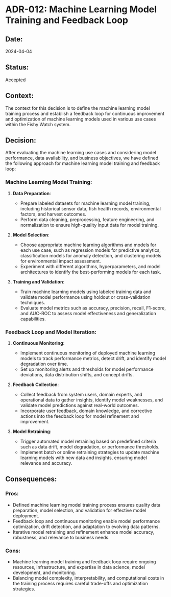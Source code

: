 # ADR-012: Machine Learning Model Training and Feedback Loop

## Date:
2024-04-04

## Status:
Accepted

## Context:
The context for this decision is to define the machine learning model training process and establish a feedback loop for continuous improvement and optimization of machine learning models used in various use cases within the Fishy Watch system.

## Decision:
After evaluating the machine learning use cases and considering model performance, data availability, and business objectives, we have defined the following approach for machine learning model training and feedback loop:

### Machine Learning Model Training:
1. **Data Preparation**:
   - Prepare labeled datasets for machine learning model training, including historical sensor data, fish health records, environmental factors, and harvest outcomes.
   - Perform data cleaning, preprocessing, feature engineering, and normalization to ensure high-quality input data for model training.

2. **Model Selection**:
   - Choose appropriate machine learning algorithms and models for each use case, such as regression models for predictive analytics, classification models for anomaly detection, and clustering models for environmental impact assessment.
   - Experiment with different algorithms, hyperparameters, and model architectures to identify the best-performing models for each task.

3. **Training and Validation**:
   - Train machine learning models using labeled training data and validate model performance using holdout or cross-validation techniques.
   - Evaluate model metrics such as accuracy, precision, recall, F1-score, and AUC-ROC to assess model effectiveness and generalization capabilities.

### Feedback Loop and Model Iteration:
1. **Continuous Monitoring**:
   - Implement continuous monitoring of deployed machine learning models to track performance metrics, detect drift, and identify model degradation over time.
   - Set up monitoring alerts and thresholds for model performance deviations, data distribution shifts, and concept drifts.

2. **Feedback Collection**:
   - Collect feedback from system users, domain experts, and operational data to gather insights, identify model weaknesses, and validate model predictions against real-world outcomes.
   - Incorporate user feedback, domain knowledge, and corrective actions into the feedback loop for model refinement and improvement.

3. **Model Retraining**:
   - Trigger automated model retraining based on predefined criteria such as data drift, model degradation, or performance thresholds.
   - Implement batch or online retraining strategies to update machine learning models with new data and insights, ensuring model relevance and accuracy.

## Consequences:
### Pros:
- Defined machine learning model training process ensures quality data preparation, model selection, and validation for effective model deployment.
- Feedback loop and continuous monitoring enable model performance optimization, drift detection, and adaptation to evolving data patterns.
- Iterative model retraining and refinement enhance model accuracy, robustness, and relevance to business needs.

### Cons:
- Machine learning model training and feedback loop require ongoing resources, infrastructure, and expertise in data science, model development, and monitoring.
- Balancing model complexity, interpretability, and computational costs in the training process requires careful trade-offs and optimization strategies.
